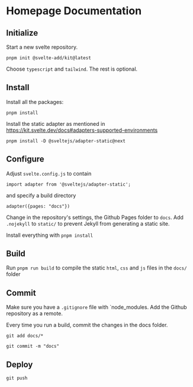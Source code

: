 # Homepage Documentation


## Initialize

Start a new svelte repository.

```
pnpm init @svelte-add/kit@latest
```

Choose `typescript` and `tailwind`. The rest is optional.
## Install

Install all the packages:

```
pnpm install
```

Install the static adapter as mentioned in  https://kit.svelte.dev/docs#adapters-supported-environments
```
pnpm install -D @sveltejs/adapter-static@next
```

## Configure

Adjust `svelte.config.js` to contain

```
import adapter from '@sveltejs/adapter-static';
```

and specify a build directory

`adapter({pages: "docs"})`

Change in the repository's settings, the Github Pages folder to `docs`. Add `.nojekyll` to `static/` to prevent Jekyll from generating a static site.

Install everything with `pnpm install`

## Build

Run `pnpm run build` to compile the static `html`, `css` and `js` files in the `docs/` folder


## Commit

Make sure you have a `.gitignore` file with `node_modules.
Add the Github repository as a remote.


Every time you run a build, commit the changes in the docs folder.

`git add docs/*`

`git commit -m "docs"`

## Deploy

`git push`

